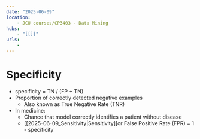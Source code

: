 ```yaml
---
date: "2025-06-09"
location: 
    - JCU courses/CP3403 - Data Mining
hubs: 
    - "[[]]"
urls:
    - 
---
```


# Specificity
+ specificity = TN / (FP + TN)
+ Proportion of correctly detected negative examples
    + Also known as True Negative Rate (TNR)
+ In medicine:
    + Chance that model correctly identifies a patient without disease
    + [[2025-06-09_Sensitivity|Sensitivity]]or False Positive Rate (FPR) = 1 - specificity

